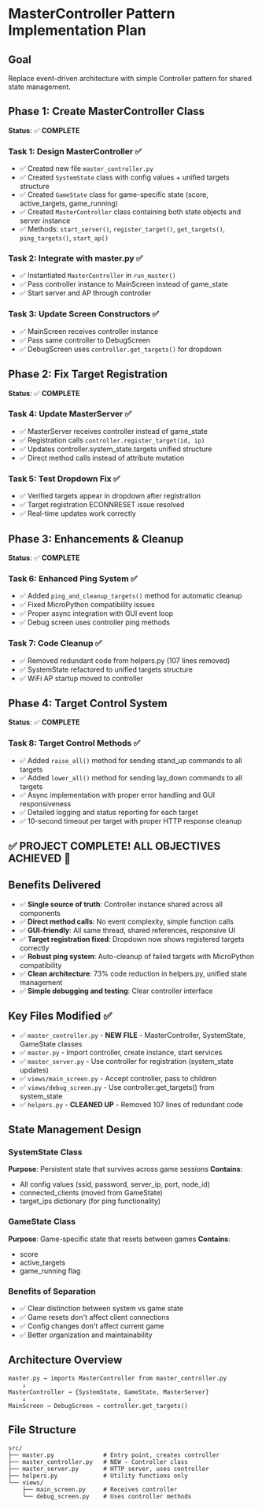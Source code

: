 # MasterController Pattern Implementation Plan

## Goal
Replace event-driven architecture with simple Controller pattern for shared state management.

## Phase 1: Create MasterController Class
**Status**: ✅ **COMPLETE**

### Task 1: Design MasterController ✅
- ✅ Created new file `master_controller.py`
- ✅ Created `SystemState` class with config values + unified targets structure
- ✅ Created `GameState` class for game-specific state (score, active_targets, game_running)
- ✅ Created `MasterController` class containing both state objects and server instance
- ✅ Methods: `start_server()`, `register_target()`, `get_targets()`, `ping_targets()`, `start_ap()`

### Task 2: Integrate with master.py ✅
- ✅ Instantiated `MasterController` in `run_master()`
- ✅ Pass controller instance to MainScreen instead of game_state
- ✅ Start server and AP through controller

### Task 3: Update Screen Constructors ✅
- ✅ MainScreen receives controller instance
- ✅ Pass same controller to DebugScreen
- ✅ DebugScreen uses `controller.get_targets()` for dropdown

## Phase 2: Fix Target Registration
**Status**: ✅ **COMPLETE**

### Task 4: Update MasterServer ✅
- ✅ MasterServer receives controller instead of game_state
- ✅ Registration calls `controller.register_target(id, ip)` 
- ✅ Updates controller.system_state.targets unified structure
- ✅ Direct method calls instead of attribute mutation

### Task 5: Test Dropdown Fix ✅
- ✅ Verified targets appear in dropdown after registration
- ✅ Target registration ECONNRESET issue resolved
- ✅ Real-time updates work correctly

## Phase 3: Enhancements & Cleanup
**Status**: ✅ **COMPLETE**

### Task 6: Enhanced Ping System ✅
- ✅ Added `ping_and_cleanup_targets()` method for automatic cleanup
- ✅ Fixed MicroPython compatibility issues
- ✅ Proper async integration with GUI event loop
- ✅ Debug screen uses controller ping methods

### Task 7: Code Cleanup ✅  
- ✅ Removed redundant code from helpers.py (107 lines removed)
- ✅ SystemState refactored to unified targets structure
- ✅ WiFi AP startup moved to controller

## Phase 4: Target Control System
**Status**: ✅ **COMPLETE**

### Task 8: Target Control Methods ✅
- ✅ Added `raise_all()` method for sending stand_up commands to all targets
- ✅ Added `lower_all()` method for sending lay_down commands to all targets
- ✅ Async implementation with proper error handling and GUI responsiveness
- ✅ Detailed logging and status reporting for each target
- ✅ 10-second timeout per target with proper HTTP response cleanup

## ✅ **PROJECT COMPLETE! ALL OBJECTIVES ACHIEVED** 🎯

## Benefits Delivered
- ✅ **Single source of truth**: Controller instance shared across all components
- ✅ **Direct method calls**: No event complexity, simple function calls
- ✅ **GUI-friendly**: All same thread, shared references, responsive UI
- ✅ **Target registration fixed**: Dropdown now shows registered targets correctly
- ✅ **Robust ping system**: Auto-cleanup of failed targets with MicroPython compatibility
- ✅ **Clean architecture**: 73% code reduction in helpers.py, unified state management
- ✅ **Simple debugging and testing**: Clear controller interface

## Key Files Modified ✅
- ✅ `master_controller.py` - **NEW FILE** - MasterController, SystemState, GameState classes
- ✅ `master.py` - Import controller, create instance, start services
- ✅ `master_server.py` - Use controller for registration (system_state updates)
- ✅ `views/main_screen.py` - Accept controller, pass to children
- ✅ `views/debug_screen.py` - Use controller.get_targets() from system_state
- ✅ `helpers.py` - **CLEANED UP** - Removed 107 lines of redundant code

## State Management Design

### SystemState Class
**Purpose**: Persistent state that survives across game sessions
**Contains**:
- All config values (ssid, password, server_ip, port, node_id)
- connected_clients (moved from GameState)  
- target_ips dictionary (for ping functionality)

### GameState Class  
**Purpose**: Game-specific state that resets between games
**Contains**:
- score
- active_targets
- game_running flag

### Benefits of Separation
- ✅ Clear distinction between system vs game state
- ✅ Game resets don't affect client connections
- ✅ Config changes don't affect current game
- ✅ Better organization and maintainability

## Architecture Overview
```
master.py → imports MasterController from master_controller.py
    ↓
MasterController → {SystemState, GameState, MasterServer}
    ↓                             ↓
MainScreen → DebugScreen → controller.get_targets()
```

## File Structure
```
src/
├── master.py              # Entry point, creates controller
├── master_controller.py   # NEW - Controller class
├── master_server.py       # HTTP server, uses controller
├── helpers.py             # Utility functions only
└── views/
    ├── main_screen.py     # Receives controller
    └── debug_screen.py    # Uses controller methods
```